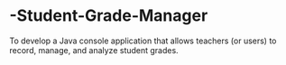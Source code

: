 # -Student-Grade-Manager
To develop a Java console application that allows teachers (or users) to record, manage, and analyze student grades.
